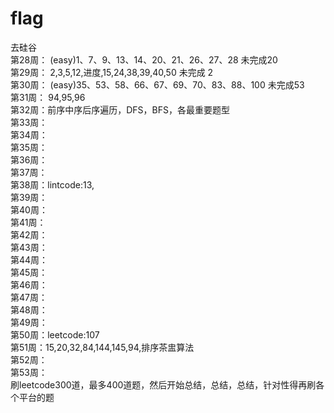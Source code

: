 # flag
去硅谷<br>
第28周： (easy)1、7、9、13、14、20、21、26、27、28  未完成20 <br>
第29周： 2,3,5,12,进度,15,24,38,39,40,50  未完成 2  <br>
第30周： (easy)35、53、58、66、67、69、70、83、88、100 未完成53 <br>
第31周： 94,95,96<br>
第32周：前序中序后序遍历，DFS，BFS，各最重要题型<br>
第33周：<br>
第34周：<br>
第35周：<br>
第36周：<br>
第37周：<br>
第38周：lintcode:13,<br/>
第39周：<br/>
第40周：<br/>
第41周：<br/>
第42周：<br/>
第43周：<br/>
第44周：<br/>
第45周：<br/>
第46周：<br/>
第47周：<br/>
第48周：<br/>
第49周：<br/>
第50周：leetcode:107<br/>
第51周：15,20,32,84,144,145,94,排序茶盅算法<br/>
第52周：<br/>
第53周：<br/>
刷leetcode300道，最多400道题，然后开始总结，总结，总结，针对性得再刷各个平台的题